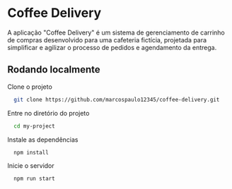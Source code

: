 
# Coffee Delivery

A aplicação "Coffee Delivery" é um sistema de gerenciamento de carrinho de compras desenvolvido para uma cafeteria fictícia, projetada para simplificar e agilizar o processo de pedidos e agendamento da entrega.


## Rodando localmente

Clone o projeto

```bash
  git clone https://github.com/marcospaulo12345/coffee-delivery.git
```

Entre no diretório do projeto

```bash
  cd my-project
```

Instale as dependências

```bash
  npm install
```

Inicie o servidor

```bash
  npm run start
```


